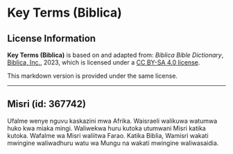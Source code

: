 # Key Terms (Biblica)

## License Information

**Key Terms (Biblica)** is based on and adapted from: _Biblica Bible Dictionary_, [Biblica, Inc.](https://www.biblica.com/), 2023, which is licensed under a [CC BY-SA 4.0 license](https://creativecommons.org/licenses/by-sa/4.0/legalcode.en).

This markdown version is provided under the same license.



--------------------------------

## Misri (id: 367742)

Ufalme wenye nguvu kaskazini mwa Afrika. Waisraeli walikuwa watumwa huko kwa miaka mingi. Waliwekwa huru kutoka utumwani Misri katika kutoka. Wafalme wa Misri waliitwa Farao. Katika Biblia, Wamisri wakati mwingine waliwadhuru watu wa Mungu na wakati mwingine waliwasaidia.


